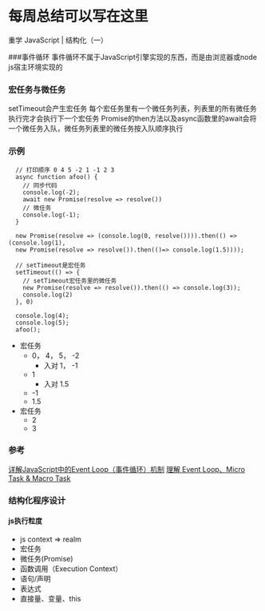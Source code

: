 # 每周总结可以写在这里

重学 JavaScript | 结构化（一）


###事件循环
事件循环不属于JavaScript引擎实现的东西，而是由浏览器或node js宿主环境实现的

### 宏任务与微任务
setTimeout会产生宏任务
每个宏任务里有一个微任务列表，列表里的所有微任务执行完才会执行下一个宏任务
Promise的then方法以及async函数里的await会将一个微任务入队，微任务列表里的微任务按入队顺序执行


### 示例

```
  // 打印顺序 0 4 5 -2 1 -1 2 3
  async function afoo() {
    // 同步代码
    console.log(-2);
    await new Promise(resolve => resolve())
    // 微任务
    console.log(-1);
  }
  
  new Promise(resolve => (console.log(0, resolve()))).then(() => (console.log(1), 
  new Promise(resolve => resolve()).then(()=> console.log(1.5))));

  // setTimeout是宏任务
  setTimeout(() => {
    // setTimeout宏任务里的微任务
    new Promise(resolve => resolve()).then(() => console.log(3));
    console.log(2)
  }, 0)

  console.log(4);
  console.log(5);
  afoo();

```

- 宏任务
   - 0， 4， 5， -2
      - 入对 1， -1
   - 1 
       - 入对 1.5
   - -1 
   - 1.5
- 宏任务
    - 2
    - 3


### 参考

[详解JavaScript中的Event Loop（事件循环）机制](https://zhuanlan.zhihu.com/p/33058983)
[理解 Event Loop、Micro Task & Macro Task](https://zhuanlan.zhihu.com/p/28051505)


### 结构化程序设计

#### js执行粒度

- js context => realm
- 宏任务
- 微任务(Promise)
- 函数调用（Execution Context）
- 语句/声明
- 表达式
- 直接量、变量、this



